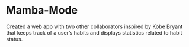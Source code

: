 # Mamba-Mode
Created a web app with two other collaborators inspired by Kobe Bryant that keeps track of a user’s habits and displays statistics related to habit status.
